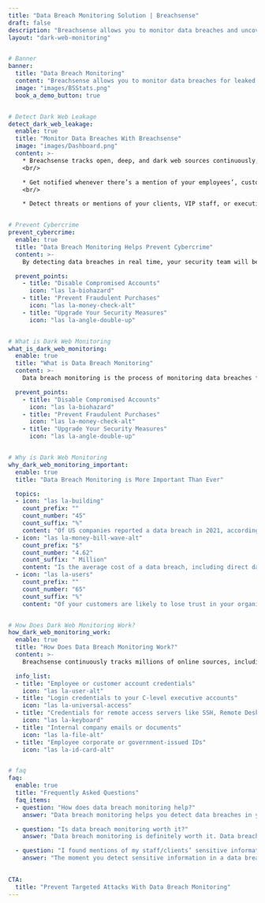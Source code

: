 ```yaml
---
title: "Data Breach Monitoring Solution | Breachsense"
draft: false
description: "Breachsense allows you to monitor data breaches and uncover leaked credentials, personal staff information, and more. Learn about it here."
layout: "dark-web-monitoring"


# Banner
banner:
  title: "Data Breach Monitoring"
  content: "Breachsense allows you to monitor data breaches for leaked account credentials, personal staff information, ransomware marketplace listings of sensitive company information, and more. By detecting data breaches in real time, you’ll be able to mitigate the risk and prevent cyberattacks before they happen."
  image: "images/BSStats.png"
  book_a_demo_button: true


# Detect Dark Web Leakage
detect_dark_web_leakage:
  enable: true
  title: "Monitor Data Breaches With Breachsense"
  image: "images/Dashboard.png"
  content: >-
    * Breachsense tracks open, deep, and dark web sources continuously, including Tor websites, private ransomware IRC and Telegram channels, cybercrime communities and forums, and more, ensuring that your security team is notified of the breach the moment it happens.
    <br/>

    * Get notified whenever there’s a mention of your employees’, customers’, or executive staff’s usernames or passwords on dark web marketplaces.
    <br/>

    * Detect threats or mentions of your clients, VIP staff, or executive team members and prevent threats before they become incidents.


# Prevent Cybercrime
prevent_cybercrime:
  enable: true
  title: "Data Breach Monitoring Helps Prevent Cybercrime"
  content: >-
    By detecting data breaches in real time, your security team will be able to react immediately before any damage is done. The moment a breach is detected, you can:

  prevent_points:
    - title: "Disable Compromised Accounts"
      icon: "las la-biohazard"
    - title: "Prevent Fraudulent Purchases"
      icon: "las la-money-check-alt"
    - title: "Upgrade Your Security Measures"
      icon: "las la-angle-double-up"


# What is Dark Web Monitoring
what_is_dark_web_monitoring:
  enable: true
  title: "What is Data Breach Monitoring"
  content: >-
    Data breach monitoring is the process of monitoring data breaches for mentions of specific individuals, brands, phone numbers, and other types of sensitive information. With data breaches becoming increasingly common, ongoing monitoring is essential for ensuring the safety of your customers' and employees’ sensitive personal information.

  prevent_points:
    - title: "Disable Compromised Accounts"
      icon: "las la-biohazard"
    - title: "Prevent Fraudulent Purchases"
      icon: "las la-money-check-alt"
    - title: "Upgrade Your Security Measures"
      icon: "las la-angle-double-up"


# Why is Dark Web Monitoring
why_dark_web_monitoring_important:
  enable: true
  title: "Data Breach Monitoring is More Important Than Ever"

  topics:
  - icon: "las la-building"
    count_prefix: ""
    count_number: "45"
    count_suffix: "%"
    content: "Of US companies reported a data breach in 2021, according to the Thales Data Threat Report"
  - icon: "las la-money-bill-wave-alt"
    count_prefix: "$"
    count_number: "4.62"
    count_suffix: " Million"
    content: "Is the average cost of a data breach, including direct damages, administrative fines, and more (Varonis)."
  - icon: "las la-users"
    count_prefix: ""
    count_number: "65"
    count_suffix: "%"
    content: "Of your customers are likely to lose trust in your organization after a data breach (BusinessToday)."


# How Does Dark Web Monitoring Work?
how_dark_web_monitoring_work:
  enable: true
  title: "How Does Data Breach Monitoring Work?"
  content: >-
    Breachsense continuously tracks millions of online sources, including IRC and Telegram channels, private cybercrime communities, ransomware marketplaces, and more. Your security team is notified the moment there are any mentions of your:

  info_list:
  - title: "Employee or customer account credentials"
    icon: "las la-user-alt"
  - title: "Login credentials to your C-level executive accounts"
    icon: "las la-universal-access"
  - title: "Credentials for remote access servers like SSH, Remote Desktop, and FTP"
    icon: "las la-keyboard"
  - title: "Internal company emails or documents"
    icon: "las la-file-alt"
  - title: "Employee corporate or government-issued IDs"
    icon: "las la-id-card-alt"


# faq
faq:
  enable: true
  title: "Frequently Asked Questions"
  faq_items:
  - question: "How does data breach monitoring help?"
    answer: "Data breach monitoring helps you detect data breaches in your organization in real time, notifying you the moment there’s a mention of any sensitive information related to your organization. While you won’t be able to delete these mentions on the dark web, you will be able to apply preventative measures by canceling accounts, changing passwords, and so on, mitigating any potential damage."

  - question: "Is data breach monitoring worth it?"
    answer: "Data breach monitoring is definitely worth it. Data breaches can be very costly for organizations, both in terms of monetary losses and customer trust. The average cost of a data breach can be up to $4.62 million, while up to 65% of your customers are likely to lose trust in your organization because of a breach. As such, data breach monitoring is essential for protecting your organization, staff, and customers."

  - question: "I found mentions of my staff/clients’ sensitive information in a data breach. What now?"
    answer: "The moment you detect sensitive information in a data breach, it’s time to act. Start by finding the exposed account credentials and changing passwords. Find the source of the leak, and patch it. Require 2-Factor Authentication to access all company applications to prevent unauthorized access. Train your staff on proper cybersecurity hygiene."
    

CTA:
  title: "Prevent Targeted Attacks With Data Breach Monitoring"
---
```

